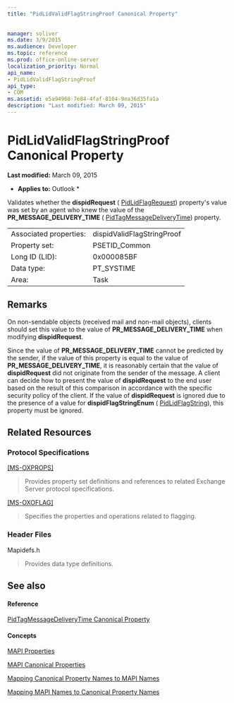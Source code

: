 ```yaml
---
title: "PidLidValidFlagStringProof Canonical Property"
 
 
manager: soliver
ms.date: 3/9/2015
ms.audience: Developer
ms.topic: reference
ms.prod: office-online-server
localization_priority: Normal
api_name:
- PidLidValidFlagStringProof
api_type:
- COM
ms.assetid: e5a94968-7e84-4faf-8104-9ea36d35fa1a
description: "Last modified: March 09, 2015"
---
```


# PidLidValidFlagStringProof Canonical Property

 **Last modified:** March 09, 2015 
  
 * **Applies to:** Outlook * 
  
Validates whether the **dispidRequest** ( [PidLidFlagRequest](pidlidflagrequest-canonical-property.md)) property's value was set by an agent who knew the value of the **PR_MESSAGE_DELIVERY_TIME** ( [PidTagMessageDeliveryTime](pidtagmessagedeliverytime-canonical-property.md)) property.
  
|||
|:-----|:-----|
|Associated properties:  <br/> |dispidValidFlagStringProof  <br/> |
|Property set:  <br/> |PSETID_Common  <br/> |
|Long ID (LID):  <br/> |0x000085BF  <br/> |
|Data type:  <br/> |PT_SYSTIME  <br/> |
|Area:  <br/> |Task  <br/> |
   
## Remarks

On non-sendable objects (received mail and non-mail objects), clients should set this value to the value of **PR_MESSAGE_DELIVERY_TIME** when modifying **dispidRequest**.
  
Since the value of **PR_MESSAGE_DELIVERY_TIME** cannot be predicted by the sender, if the value of this property is equal to the value of **PR_MESSAGE_DELIVERY_TIME**, it is reasonably certain that the value of **dispidRequest** did not originate from the sender of the message. A client can decide how to present the value of **dispidRequest** to the end user based on the result of this comparison in accordance with the specific security policy of the client. If the value of **dispidRequest** is ignored due to the presence of a value for **dispidFlagStringEnum** ( [PidLidFlagString](pidlidflagstring-canonical-property.md)), this property must be ignored.
  
## Related Resources

### Protocol Specifications

[[MS-OXPROPS]](http://msdn.microsoft.com/library/f6ab1613-aefe-447d-a49c-18217230b148%28Office.15%29.aspx)
  
> Provides property set definitions and references to related Exchange Server protocol specifications.
    
[[MS-OXOFLAG]](http://msdn.microsoft.com/library/f1e50be4-ed30-4c2a-b5cb-8ff3aaaf9b91%28Office.15%29.aspx)
  
> Specifies the properties and operations related to flagging.
    
### Header Files

Mapidefs.h
  
> Provides data type definitions.
    
## See also

#### Reference

[PidTagMessageDeliveryTime Canonical Property](pidtagmessagedeliverytime-canonical-property.md)
#### Concepts

[MAPI Properties](mapi-properties.md)
  
[MAPI Canonical Properties](mapi-canonical-properties.md)
  
[Mapping Canonical Property Names to MAPI Names](mapping-canonical-property-names-to-mapi-names.md)
  
[Mapping MAPI Names to Canonical Property Names](mapping-mapi-names-to-canonical-property-names.md)

